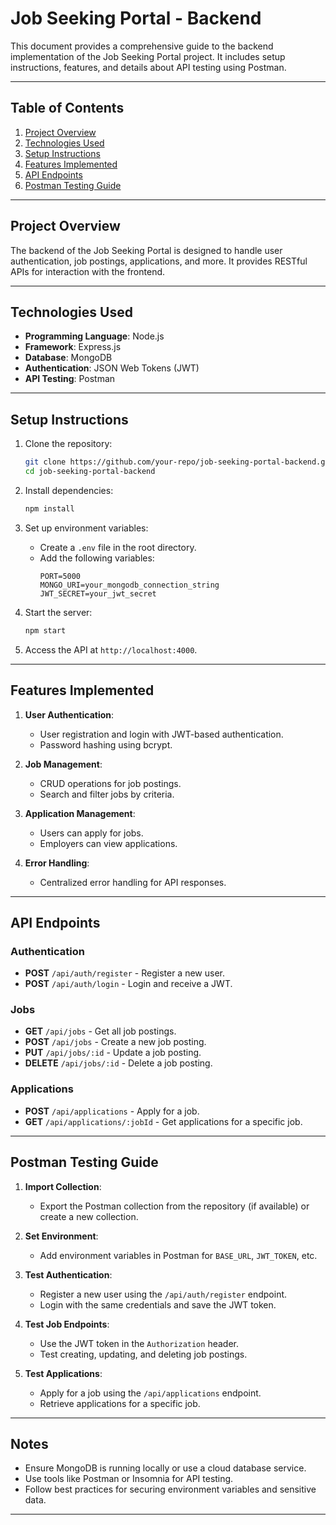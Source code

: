# Job Seeking Portal - Backend

This document provides a comprehensive guide to the backend implementation of the Job Seeking Portal project. It includes setup instructions, features, and details about API testing using Postman.

---

## Table of Contents
1. [Project Overview](#project-overview)
2. [Technologies Used](#technologies-used)
3. [Setup Instructions](#setup-instructions)
4. [Features Implemented](#features-implemented)
5. [API Endpoints](#api-endpoints)
6. [Postman Testing Guide](#postman-testing-guide)

---

## Project Overview
The backend of the Job Seeking Portal is designed to handle user authentication, job postings, applications, and more. It provides RESTful APIs for interaction with the frontend.

---

## Technologies Used
- **Programming Language**: Node.js
- **Framework**: Express.js
- **Database**: MongoDB
- **Authentication**: JSON Web Tokens (JWT)
- **API Testing**: Postman

---

## Setup Instructions
1. Clone the repository:
    ```bash
    git clone https://github.com/your-repo/job-seeking-portal-backend.git
    cd job-seeking-portal-backend
    ```

2. Install dependencies:
    ```bash
    npm install
    ```

3. Set up environment variables:
    - Create a `.env` file in the root directory.
    - Add the following variables:
      ```
      PORT=5000
      MONGO_URI=your_mongodb_connection_string
      JWT_SECRET=your_jwt_secret
      ```

4. Start the server:
    ```bash
    npm start
    ```

5. Access the API at `http://localhost:4000`.

---

## Features Implemented
1. **User Authentication**:
    - User registration and login with JWT-based authentication.
    - Password hashing using bcrypt.

2. **Job Management**:
    - CRUD operations for job postings.
    - Search and filter jobs by criteria.

3. **Application Management**:
    - Users can apply for jobs.
    - Employers can view applications.

4. **Error Handling**:
    - Centralized error handling for API responses.

---

## API Endpoints
### Authentication
- **POST** `/api/auth/register` - Register a new user.
- **POST** `/api/auth/login` - Login and receive a JWT.

### Jobs
- **GET** `/api/jobs` - Get all job postings.
- **POST** `/api/jobs` - Create a new job posting.
- **PUT** `/api/jobs/:id` - Update a job posting.
- **DELETE** `/api/jobs/:id` - Delete a job posting.

### Applications
- **POST** `/api/applications` - Apply for a job.
- **GET** `/api/applications/:jobId` - Get applications for a specific job.

---

## Postman Testing Guide
1. **Import Collection**:
    - Export the Postman collection from the repository (if available) or create a new collection.

2. **Set Environment**:
    - Add environment variables in Postman for `BASE_URL`, `JWT_TOKEN`, etc.

3. **Test Authentication**:
    - Register a new user using the `/api/auth/register` endpoint.
    - Login with the same credentials and save the JWT token.

4. **Test Job Endpoints**:
    - Use the JWT token in the `Authorization` header.
    - Test creating, updating, and deleting job postings.

5. **Test Applications**:
    - Apply for a job using the `/api/applications` endpoint.
    - Retrieve applications for a specific job.

---

## Notes
- Ensure MongoDB is running locally or use a cloud database service.
- Use tools like Postman or Insomnia for API testing.
- Follow best practices for securing environment variables and sensitive data.

---